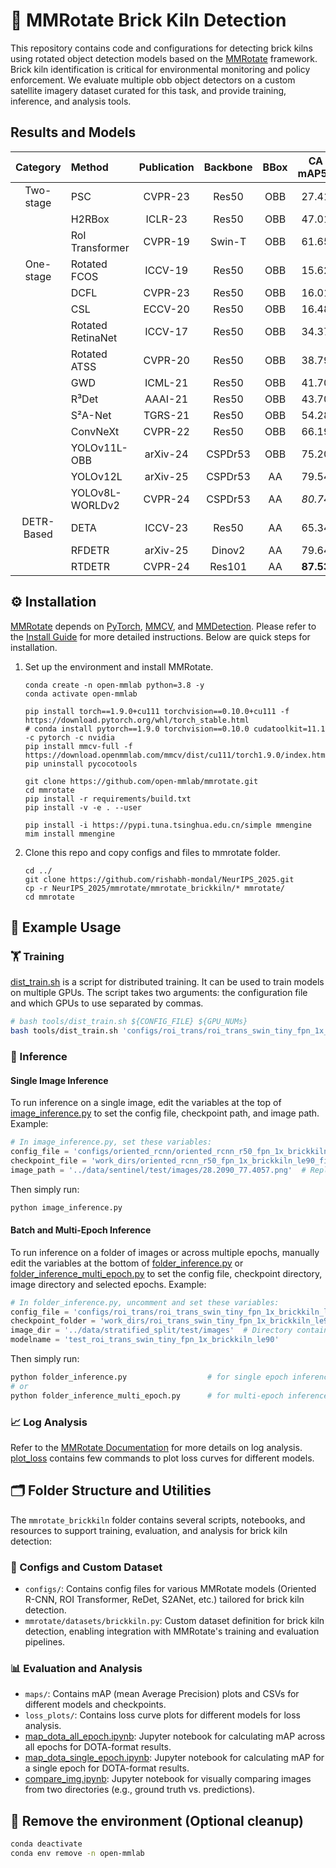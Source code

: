 
# 🧱 MMRotate Brick Kiln Detection

This repository contains code and configurations for detecting brick kilns using rotated object detection models based on the [MMRotate](https://github.com/open-mmlab/mmrotate) framework. Brick kiln identification is critical for environmental monitoring and policy enforcement. We evaluate multiple obb object detectors on a custom satellite imagery dataset curated for this task, and provide training, inference, and analysis tools.


## Results and Models
    
| Category      | Method           | Publication | Backbone  | BBox | CA mAP50 | CFCBK  | FCBK   | Zigzag | Configs | Models | Logs |
|:-------------:|:-----------------|:-----------:|:---------:|:----:|:--------:|:------:|:------:|:------:|:-------:|:------:|:----:|
| Two-stage     | PSC              | CVPR-23     | Res50     | OBB  | 27.41    | 0.38   | 13.83  | 17.03  | [cfg]() | [model]() | [log]() |
|               | H2RBox           | ICLR-23     | Res50     | OBB  | 47.01    | 24.93  | 30.27  | 31.02  | [cfg]() | [model]() | [log]() |
|               | RoI Transformer  | CVPR-19     | Swin-T    | OBB  | 61.65    | 45.31  | 43.75  | 47.46  | [cfg]() | [model]() | [log]() |
| One-stage     | Rotated FCOS     | ICCV-19     | Res50     | OBB  | 15.62    | 12.72  | 8.48   | 9.99   | [cfg]() | [model]() | [log]() |
|               | DCFL             | CVPR-23     | Res50     | OBB  | 16.01    | 9.07   | 6.51   | 12.97  | [cfg]() | [model]() | [log]() |
|               | CSL              | ECCV-20     | Res50     | OBB  | 16.48    | 0.18   | 9.31   | 8.37   | [cfg]() | [model]() | [log]() |
|               | Rotated RetinaNet| ICCV-17     | Res50     | OBB  | 34.37    | 2.81   | 17.27  | 22.55  | [cfg]() | [model]() | [log]() |
|               | Rotated ATSS     | CVPR-20     | Res50     | OBB  | 38.79    | 18.68  | 20.49  | 25.27  | [cfg]() | [model]() | [log]() |
|               | GWD              | ICML-21     | Res50     | OBB  | 41.70    | 0.17   | 22.21  | 25.12  | [cfg]() | [model]() | [log]() |
|               | R³Det            | AAAI-21     | Res50     | OBB  | 43.70    | 0.17   | 24.89  | 28.54  | [cfg]() | [model]() | [log]() |
|               | S²A-Net          | TGRS-21     | Res50     | OBB  | 54.28    | 32.10  | 32.21  | 39.85  | [cfg]() | [model]() | [log]() |
|               | ConvNeXt         | CVPR-22     | Res50     | OBB  | 66.19    | 34.33  | 41.84  | 43.53  | [cfg]() | [model]() | [log]() |
|               | YOLOv11L-OBB     | arXiv-24    | CSPDr53   | OBB  | 75.20    | _58.57_ | 55.43  | 53.90  | [cfg]() | [model]() | [log]() |
|               | YOLOv12L         | arXiv-25    | CSPDr53   | AA   | 79.54    | 58.00  | 60.19  | 54.83  | [cfg]() | [model]() | [log]() |
|               | YOLOv8L-WORLDv2  | CVPR-24     | CSPDr53   | AA   | _80.74_  | 57.78  | _61.28_ | _56.89_ | [cfg]() | [model]() | [log]() |
| DETR-Based    | DETA             | ICCV-23     | Res50     | AA   | 65.34    | 44.01  | 47.56  | 55.21  | [cfg]() | [model]() | [log]() |
|               | RFDETR           | arXiv-25    | Dinov2    | AA   | 79.64    | 64.26  | 63.68  | 64.25  | [cfg]() | [model]() | [log]() |
|               | RTDETR           | CVPR-24     | Res101    | AA   | **87.53** | **63.03** | **68.60** | **64.30** | [cfg]() | [model]() | [log]() |


## ⚙️ Installation

[MMRotate](https://github.com/open-mmlab/mmrotate) depends on [PyTorch](https://pytorch.org), [MMCV](https://github.com/open-mmlab/mmcv), and [MMDetection](https://github.com/open-mmlab/mmdetection). Please refer to the [Install Guide](https://mmrotate.readthedocs.io/en/latest/install.html) for more detailed instructions. Below are quick steps for installation.


1. Set up the environment and install MMRotate.
    ```
    conda create -n open-mmlab python=3.8 -y
    conda activate open-mmlab

    pip install torch==1.9.0+cu111 torchvision==0.10.0+cu111 -f https://download.pytorch.org/whl/torch_stable.html
    # conda install pytorch==1.9.0 torchvision==0.10.0 cudatoolkit=11.1 -c pytorch -c nvidia
    pip install mmcv-full -f https://download.openmmlab.com/mmcv/dist/cu111/torch1.9.0/index.html
    pip uninstall pycocotools

    git clone https://github.com/open-mmlab/mmrotate.git
    cd mmrotate
    pip install -r requirements/build.txt
    pip install -v -e . --user

    pip install -i https://pypi.tuna.tsinghua.edu.cn/simple mmengine
    mim install mmengine
    ```

2. Clone this repo and copy configs and files to mmrotate folder.
    ```
    cd ../
    git clone https://github.com/rishabh-mondal/NeurIPS_2025.git
    cp -r NeurIPS_2025/mmrotate/mmrotate_brickkiln/* mmrotate/
    cd mmrotate
    ```




## 🚀 Example Usage

### 🏋️ Training
[dist_train.sh](./mmrotate_brickkiln/tools/dist_train.sh) is a script for distributed training. It can be used to train models on multiple GPUs. The script takes two arguments: the configuration file and which GPUs to use separated by commas.
```sh
# bash tools/dist_train.sh ${CONFIG_FILE} ${GPU_NUMs}
bash tools/dist_train.sh 'configs/roi_trans/roi_trans_swin_tiny_fpn_1x_brickkiln_le90.py' 2
```


### 🔎 Inference

#### Single Image Inference
To run inference on a single image, edit the variables at the top of [image_inference.py](./mmrotate_brickkiln/image_inference.py) to set the config file, checkpoint path, and image path. Example:

```python
# In image_inference.py, set these variables:
config_file = 'configs/oriented_rcnn/oriented_rcnn_r50_fpn_1x_brickkiln_le90.py'
checkpoint_file = 'work_dirs/oriented_rcnn_r50_fpn_1x_brickkiln_le90_first/latest.pth'
image_path = '../data/sentinel/test/images/28.2090_77.4057.png'  # Replace with your image
```
Then simply run:
```sh
python image_inference.py
```

#### Batch and Multi-Epoch Inference
To run inference on a folder of images or across multiple epochs, manually edit the variables at the bottom of [folder_inference.py](./mmrotate_brickkiln/image_inference.py) or [folder_inference_multi_epoch.py](./mmrotate_brickkiln/folder_inference_multi_epoch.py) to set the config file, checkpoint directory, image directory and selected epochs. Example:

```python
# In folder_inference.py, uncomment and set these variables:
config_file = 'configs/roi_trans/roi_trans_swin_tiny_fpn_1x_brickkiln_le90.py'
checkpoint_folder = 'work_dirs/roi_trans_swin_tiny_fpn_1x_brickkiln_le90'
image_dir = '../data/stratified_split/test/images'  # Directory containing images
modelname = 'test_roi_trans_swin_tiny_fpn_1x_brickkiln_le90'
```
Then simply run:
```sh
python folder_inference.py                  # for single epoch inference
# or
python folder_inference_multi_epoch.py      # for multi-epoch inference
```

### 📈 Log Analysis
Refer to the [MMRotate Documentation](https://mmrotate.readthedocs.io/en/latest/useful_tools.html) for more details on log analysis. [plot_loss](./mmrotate_brickkiln/loss_plots/plot_loss.md) contains few commands to plot loss curves for different models.



## 🗂️ Folder Structure and Utilities

The `mmrotate_brickkiln` folder contains several scripts, notebooks, and resources to support training, evaluation, and analysis for brick kiln detection:

### 🧰 Configs and Custom Dataset

- `configs/`: Contains config files for various MMRotate models (Oriented R-CNN, ROI Transformer, ReDet, S2ANet, etc.) tailored for brick kiln detection.
- `mmrotate/datasets/brickkiln.py`: Custom dataset definition for brick kiln detection, enabling integration with MMRotate's training and evaluation pipelines.



### 📊 Evaluation and Analysis

- `maps/`: Contains mAP (mean Average Precision) plots and CSVs for different models and checkpoints.
- `loss_plots/`: Contains loss curve plots for different models for loss analysis.
- [map_dota_all_epoch.ipynb](./mmrotate_brickkiln/map_dota_all_epoch.ipynb): Jupyter notebook for calculating mAP across all epochs for DOTA-format results.
- [map_dota_single_epoch.ipynb](./mmrotate_brickkiln/map_dota_single_epoch.ipynb): Jupyter notebook for calculating mAP for a single epoch for DOTA-format results.
- [compare_img.ipynb](./mmrotate_brickkiln/compare_img.ipynb): Jupyter notebook for visually comparing images from two directories (e.g., ground truth vs. predictions).



## 🧹 Remove the environment (Optional cleanup)
```sh
conda deactivate
conda env remove -n open-mmlab
```
